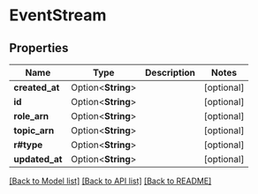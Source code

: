 # EventStream

## Properties

Name | Type | Description | Notes
------------ | ------------- | ------------- | -------------
**created_at** | Option<**String**> |  | [optional]
**id** | Option<**String**> |  | [optional]
**role_arn** | Option<**String**> |  | [optional]
**topic_arn** | Option<**String**> |  | [optional]
**r#type** | Option<**String**> |  | [optional]
**updated_at** | Option<**String**> |  | [optional]

[[Back to Model list]](../README.md#documentation-for-models) [[Back to API list]](../README.md#documentation-for-api-endpoints) [[Back to README]](../README.md)


